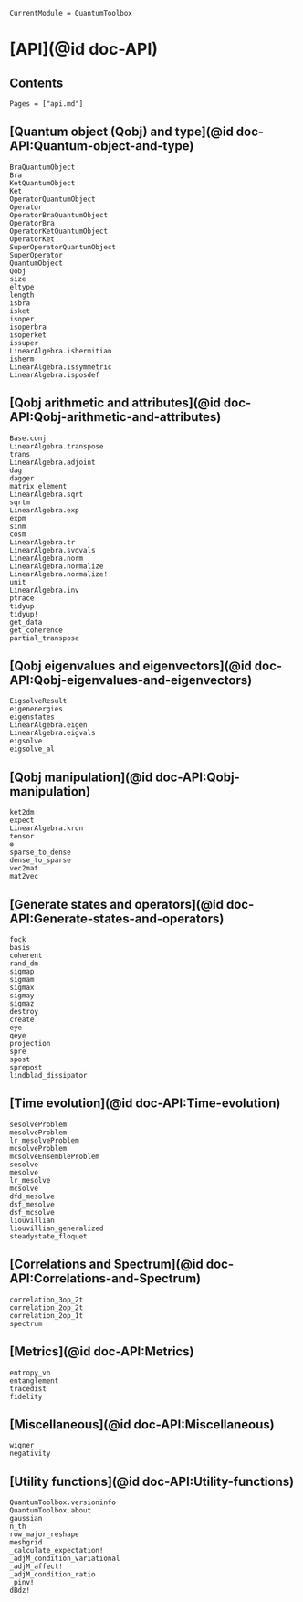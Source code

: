 ```@meta
CurrentModule = QuantumToolbox
```

# [API](@id doc-API)

## Contents

```@contents
Pages = ["api.md"]
```

## [Quantum object (Qobj) and type](@id doc-API:Quantum-object-and-type)

```@docs
BraQuantumObject
Bra
KetQuantumObject
Ket
OperatorQuantumObject
Operator
OperatorBraQuantumObject
OperatorBra
OperatorKetQuantumObject
OperatorKet
SuperOperatorQuantumObject
SuperOperator
QuantumObject
Qobj
size
eltype
length
isbra
isket
isoper
isoperbra
isoperket
issuper
LinearAlgebra.ishermitian
isherm
LinearAlgebra.issymmetric
LinearAlgebra.isposdef
```

## [Qobj arithmetic and attributes](@id doc-API:Qobj-arithmetic-and-attributes)

```@docs
Base.conj
LinearAlgebra.transpose
trans
LinearAlgebra.adjoint
dag
dagger
matrix_element
LinearAlgebra.sqrt
sqrtm
LinearAlgebra.exp
expm
sinm
cosm
LinearAlgebra.tr
LinearAlgebra.svdvals
LinearAlgebra.norm
LinearAlgebra.normalize
LinearAlgebra.normalize!
unit
LinearAlgebra.inv
ptrace
tidyup
tidyup!
get_data
get_coherence
partial_transpose
```

## [Qobj eigenvalues and eigenvectors](@id doc-API:Qobj-eigenvalues-and-eigenvectors)

```@docs
EigsolveResult
eigenenergies
eigenstates
LinearAlgebra.eigen
LinearAlgebra.eigvals
eigsolve
eigsolve_al
```

## [Qobj manipulation](@id doc-API:Qobj-manipulation)

```@docs
ket2dm
expect
LinearAlgebra.kron
tensor
⊗
sparse_to_dense
dense_to_sparse
vec2mat
mat2vec
```

## [Generate states and operators](@id doc-API:Generate-states-and-operators)

```@docs
fock
basis
coherent
rand_dm
sigmap
sigmam
sigmax
sigmay
sigmaz
destroy
create
eye
qeye
projection
spre
spost
sprepost
lindblad_dissipator
```

## [Time evolution](@id doc-API:Time-evolution)

```@docs
sesolveProblem
mesolveProblem
lr_mesolveProblem
mcsolveProblem
mcsolveEnsembleProblem
sesolve
mesolve
lr_mesolve
mcsolve
dfd_mesolve
dsf_mesolve
dsf_mcsolve
liouvillian
liouvillian_generalized
steadystate_floquet
```

## [Correlations and Spectrum](@id doc-API:Correlations-and-Spectrum)

```@docs
correlation_3op_2t
correlation_2op_2t
correlation_2op_1t
spectrum
```

## [Metrics](@id doc-API:Metrics)

```@docs
entropy_vn
entanglement
tracedist
fidelity
```

## [Miscellaneous](@id doc-API:Miscellaneous)

```@docs
wigner
negativity
```

## [Utility functions](@id doc-API:Utility-functions)

```@docs
QuantumToolbox.versioninfo
QuantumToolbox.about
gaussian
n_th
row_major_reshape
meshgrid
_calculate_expectation!
_adjM_condition_variational
_adjM_affect!
_adjM_condition_ratio
_pinv!
dBdz!
```
